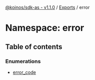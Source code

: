 [@koinos/sdk-as - v1.1.0](../README.md) / [Exports](../modules.md) / error

# Namespace: error

## Table of contents

### Enumerations

- [error\_code](../enums/error.error_code.md)
